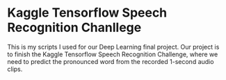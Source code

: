 # Kaggle Tensorflow Speech Recognition Chanllege

This is my scripts I used for our Deep Learning final project. Our project is to finish the Kaggle Tensorflow Speech Recognition Challenge, where we need to predict the pronounced word from the recorded 1-second audio clips.

